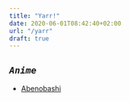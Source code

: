 ```yaml
---
title: "Yarr!"
date: 2020-06-01T08:42:40+02:00
url: "/yarr"
draft: true
---
```

*`Anime`*
---
* [Abenobashi](/abenobashi/)
